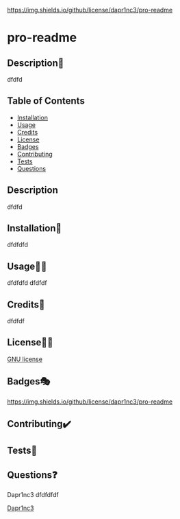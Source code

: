  https://img.shields.io/github/license/dapr1nc3/pro-readme
  # pro-readme

  ## Description📝
  dfdfd

  ## Table of Contents
  * [Installation](#installation💽)
  * [Usage](#usage🐱‍💻)
  * [Credits](#credits👻)
  * [License](#license🐱‍🏍)
  * [Badges](#badges🎭)
  * [Contributing](#contributing✔️)
  * [Tests](#tests.🧪)
  * [Questions](#questions❓)
  

  ## Description

  dfdfd


  ## Installation💽

  dfdfdfd


  ## Usage🐱‍💻

  dfdfdfd
  dfdfdf


  ## Credits👻

dfdfdf


  ## License🐱‍🏍

  [GNU license](https://choosealicense.com/licenses/gnu/)


  ## Badges🎭

  https://img.shields.io/github/license/dapr1nc3/pro-readme


  ## Contributing✔️




  ## Tests🧪




  ## Questions❓

Dapr1nc3
dfdfdfdf

[Dapr1nc3](https://github.com/Dapr1nc3)

  
